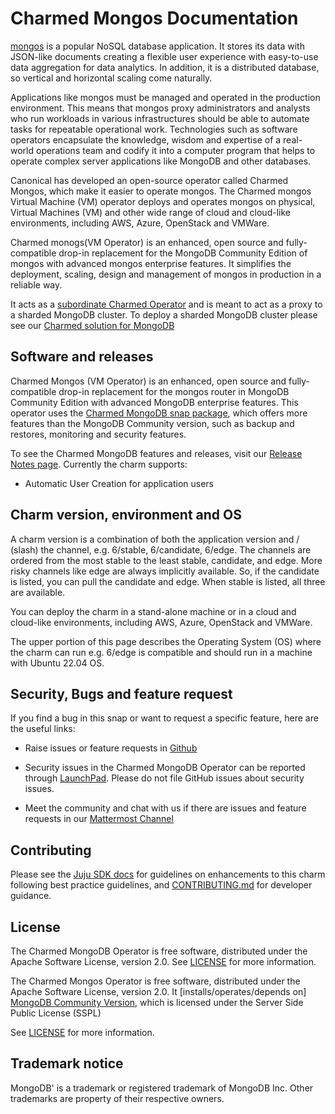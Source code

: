 # Charmed Mongos Documentation

[mongos](https://www.mongodb.com/docs/v6.0/reference/program/mongos/) is a popular NoSQL database application. It stores its data with JSON-like documents creating a flexible user experience with easy-to-use data aggregation for data analytics. In addition, it is a distributed database, so vertical and horizontal scaling come naturally.

Applications like mongos must be managed and operated in the production environment. This means that mongos proxy administrators and analysts who run workloads in various infrastructures should be able to automate tasks for repeatable operational work. Technologies such as software operators encapsulate the knowledge, wisdom and expertise of a real-world operations team and codify it into a computer program that helps to operate complex server applications like MongoDB and other databases.

Canonical has developed an open-source operator called Charmed Mongos, which make it easier to operate mongos. The Charmed mongos Virtual Machine (VM) operator deploys and operates mongos on physical, Virtual Machines (VM) and other wide range of cloud and cloud-like environments, including AWS, Azure, OpenStack and VMWare.

Charmed monogs(VM Operator) is an enhanced, open source and fully-compatible drop-in replacement for the MongoDB Community Edition of mongos with advanced mongos enterprise features. It simplifies the deployment, scaling, design and management of mongos in production in a reliable way.

It acts as a [subordinate Charmed Operator](https://discourse.charmhub.io/t/subordinate-applications/1053) and is meant to act as a proxy to a sharded MongoDB cluster. To deploy a sharded MongoDB cluster please see our [Charmed solution for MongoDB](https://charmhub.io/mongodb)



## Software and releases

Charmed Mongos (VM Operator) is an enhanced, open source and fully-compatible drop-in replacement for the mongos router in MongoDB Community Edition with advanced MongoDB enterprise features. This operator uses the [Charmed MongoDB snap package](https://snapcraft.io/charmed-mongodb), which offers more features than the MongoDB Community version, such as backup and restores, monitoring and security features.

To see the Charmed MongoDB features and releases, visit our [Release Notes page](https://github.com/canonical/mongos-operator/releases). Currently the charm supports:
- Automatic User Creation for application users

## Charm version, environment and OS

A charm version is a combination of both the application version and / (slash) the channel, e.g. 6/stable, 6/candidate, 6/edge. The channels are ordered from the most stable to the least stable, candidate, and edge. More risky channels like edge are always implicitly available. So, if the candidate is listed, you can pull the candidate and edge. When stable is listed, all three are available. 

You can deploy the charm in a stand-alone machine or in a cloud and cloud-like environments, including AWS, Azure, OpenStack and VMWare.

The upper portion of this page describes the Operating System (OS) where the charm can run e.g. 6/edge is compatible and should run in a machine with Ubuntu 22.04 OS.


## Security, Bugs and feature request

If you find a bug in this snap or want to request a specific feature, here are the useful links:

* Raise issues or feature requests in [Github](https://github.com/canonical/mongos-operator/issues)

* Security issues in the Charmed MongoDB Operator can be reported through [LaunchPad](https://wiki.ubuntu.com/DebuggingSecurity#How%20to%20File). Please do not file GitHub issues about security issues.

* Meet the community and chat with us if there are issues and feature requests in our [Mattermost Channel](https://chat.charmhub.io/charmhub/channels/data-platform)

## Contributing

Please see the [Juju SDK docs](https://juju.is/docs/sdk) for guidelines on enhancements to this charm following best practice guidelines, and [CONTRIBUTING.md](https://github.com/canonical/mongos-operator/blob/6/edge/CONTRIBUTING.md) for developer guidance.

## License

The Charmed MongoDB Operator is free software, distributed under the Apache Software License, version 2.0. See [LICENSE](https://github.com/canonical/mongos-operator/blob/6/edge/LICENSE) for more information.

The Charmed Mongos Operator is free software, distributed under the Apache Software License, version 2.0. It [installs/operates/depends on] [MongoDB Community Version](https://github.com/mongodb/mongo), which is licensed under the Server Side Public License (SSPL)

See [LICENSE](https://github.com/canonical/mongodb-operator/blob/main/LICENSE) for more information.

## Trademark notice
MongoDB' is a trademark or registered trademark of MongoDB Inc. Other trademarks are property of their respective owners.

